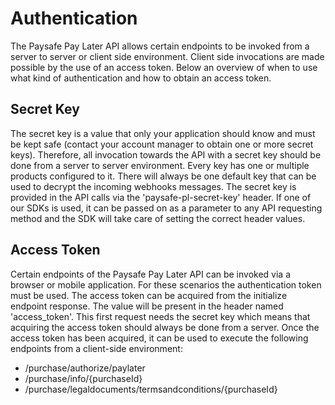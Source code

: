 # Authentication

The Paysafe Pay Later API allows certain endpoints to be invoked from a server to server or client side environment. Client side invocations are made possible by the use of an access token. Below an overview of when to use what kind of authentication and how to obtain an access token.

## Secret Key
The secret key is a value that only your application should know and must be kept safe (contact your account manager to obtain one or more secret keys). Therefore, all invocation towards the API with a secret key should be done from a server to server environment. Every key has one or multiple products configured to it. There will always be one default key that can be used to decrypt the incoming webhooks messages. The secret key is provided in the API calls via the 'paysafe-pl-secret-key' header. If one of our SDKs is used, it can be passed on as a parameter to any API requesting method and the SDK will take care of setting the correct header values.

## Access Token
Certain endpoints of the Paysafe Pay Later API can be invoked via a browser or mobile application. For these scenarios the authentication token must be used. The access token can be acquired from the initialize endpoint response. The value will be present in the header named 'access_token'. This first request needs the secret key which means that acquiring the access token should always be done from a server. Once the access token has been acquired, it can be used to execute the following endpoints from a client-side environment:

- /purchase/authorize/paylater
- /purchase/info/{purchaseId}
- /purchase/legaldocuments/termsandconditions/{purchaseId}